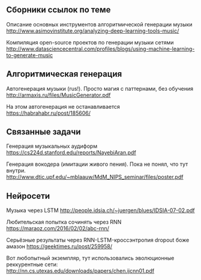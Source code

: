 ## Сборники ссылок по теме

Описание основных инструментов алгоритмической генерации музыки
http://www.asimovinstitute.org/analyzing-deep-learning-tools-music/

Компиляция open-source проектов по генерации музыки сетями
http://www.datasciencecentral.com/profiles/blogs/using-machine-learning-to-generate-music

## Алгоритмическая генерация

Автогенерация музыки (rus!). Просто магия с паттернами, без обучения
http://armaxis.ru/files/MusicGenerator.pdf

На этом автогенерация не останавливается
https://habrahabr.ru/post/185606/

## Связанные задачи

Генерация музыкальных аудиформ
https://cs224d.stanford.edu/reports/NayebiAran.pdf

Генерация вокодера (имитации живого пения). Пока не понял, что тут внутри.
http://www.dtic.upf.edu/~mblaauw/MdM_NIPS_seminar/files/poster.pdf

## Нейросети

Музыка через LSTM
http://people.idsia.ch/~juergen/blues/IDSIA-07-02.pdf

Любительская попытка сочинять через RNN
https://maraoz.com/2016/02/02/abc-rnn/

Серьёзные результаты через RNN-LSTM-кроссэнтропия dropout боже амазон
https://geektimes.ru/post/259958/

Вот любопытный экземпляр, тут использовались эволюционные реккурентные сети:
http://nn.cs.utexas.edu/downloads/papers/chen.ijcnn01.pdf
